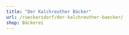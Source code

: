 ```yaml
---
title: "Der Kalchreuther Bäcker"
url: /rueckersdorf/der-kalchreuther-baecker/
shop: Bäckerei
---
```


